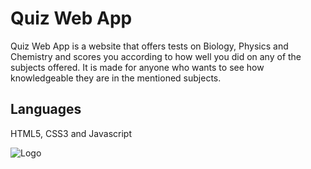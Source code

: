 
# Quiz Web App

Quiz Web App is a website that offers tests on Biology, Physics and Chemistry and scores you according to how well you did on any of the subjects offered. It is made for anyone who wants to see how knowledgeable they are in the mentioned subjects.


## Languages 

HTML5, CSS3 and Javascript


![Logo](https://www.echoboardstudy.com/wp-content/uploads/2018/11/Quiz-Logo.png)

